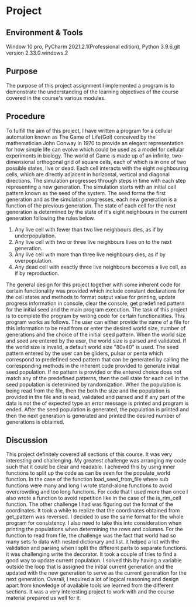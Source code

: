 # Project
## Environment & Tools 
Window 10 pro, PyCharm 2021.2.1(Professional edition), Python 3.9.6,git version 2.33.0.windows.2 

## Purpose
The purpose of this project assignment I implemented a program is to demonstrate the understanding 
of the learning objectives of the course covered in the course's various modules.   

## Procedure
To fulfill the aim of this project, I have written a program for a cellular automation known as The 
Game of Life(Gol) conceived by the mathematician John Conway in 1970 to provide an elegant 
representation for how simple life can evolve which could be used as a model for cellular experiments 
in biology. The world of Game is made up of an infinite, two-dimensional orthogonal grid of square cells, 
each of which is in one of two possible states, live or dead. Each cell interacts with the eight neighbouring cells, 
which are directly adjacent in horizontal, vertical and diagonal directions. The simulation progresses through steps 
in time with each step representing a new generation. The simulation starts with an initial cell pattern known as 
the seed of the system. The seed forms the first generation and as the simulation progresses, each new generation 
is a function of the previous generation. The state of each cell for the next generation is determined by the state 
of it's eight neighbours in the current generation following the rules below.   
 1. Any live cell with fewer than two live neighbours dies, as if by underpopulation.
 2. Any live cell with two or three live neighbours lives on to the next generation.
 3. Any live cell with more than three live neighbours dies, as if by overpopulation.
 4. Any dead cell with exactly three live neighbours becomes a live cell, as if by reproduction.   

The general design for this project together with some inherent code for certain functionality was provided which 
include constant declarations for the cell states and methods to format output value for printing, update progress 
information in console, clear the console, get predefined pattern for the initial seed and the main program execution.
The task of this project is to complete the program by writing code for certain functionalities.
This program works as follows. The user can either provide the name of a file for this information to be read from or 
enter the desired world size, number of generations and the choice of the initial seed pattern. 
When the world size and seed are entered by the user, the world size is parsed and validated. If the world size is 
invalid, a default world size "80x40" is used. The seed pattern entered by the user can be gliders, 
pulsar or penta which correspond to predefined seed pattern that can be generated by calling the corresponding methods 
in the inherent code provided to generate initial seed population. If no pattern is provided or the entered choice does 
not match any of the predefined patterns, then the cell state for each cell in the seed population is determined by 
randomization. When the population is being read from the file, then the both the size and the population is 
provided in the file and is read, validated and parsed and if any part of the data is not the of expected type an 
error message is printed and program is ended.
After the seed population is generated, the population is printed and then the next generation is generated and printed 
the desired number of generations is obtained.

 
## Discussion  
This project definitely covered all sections of this course. It was very interesting and challenging. My greatest 
challenge was arranging my code such that it could be clear and readable. I achieved this by using inner functions to 
split up the code as can be seen for the populate_world function. In the case of the function load_seed_from_file where 
sub functions were many and long I wrote stand-alone functions to avoid overcrowding and too long functions. For code 
that I used more than once I also wrote a function to avoid repetition like in the case of the is_rim_cell function.
The other challenge I had was figuring out the format of the coordinates. It took a while to realize that the coordinates 
obtained from get_pattern was reversed. I decided to use the same format for the whole program for consistency. I also 
need to take this into consideration when printing the populations when determining the rows and columns. For the
function to read from file, the challenge was the fact that world had so many sets fo data with nested dictionary and 
list. it helped a lot with the validation and parsing when i  split the different parts to separate functions. it was 
challenging write the decorator. It took a couple of tries to find a good way to update current population. I solved 
this by having a variable outside the loop that is assigned the initial current generation and the updated with the new 
generation to serve as the current generation for the next generation. Overall, I required a lot of logical reasoning 
and design apart from knowledge of available tools we learned from the different sections. It was a very interesting 
project to work with and the course material prepared us well for it.
